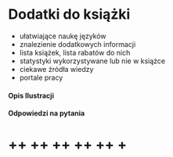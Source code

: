 #
# Dodatki do książki

+ ułatwiające naukę języków
+ znalezienie dodatkowych informacji
+ lista książek, lista rabatów do nich
+ statystyki wykorzystywane lub nie w książce
+ ciekawe źródła wiedzy
+ portale pracy 
 
 
#### Opis Ilustracji



#### Odpowiedzi na pytania


# ++ ++ ++ ++ ++ +
